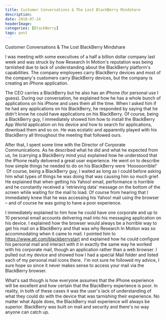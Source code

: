 ```yaml
---
title: Customer Conversations & The Lost BlackBerry Mindshare
description: 
date: 2010-07-24
headerImage: 
categories: [BlackBerry]
tags: post
---
```


Customer Conversations & The Lost BlackBerry Mindshare

I was meeting with some executives of a half a billion dollar company last week and was struck by how Research In Motion's reputation was being tarnished due to lack of understanding about the BlackBerry platform's capabilities. The company employees carry BlackBerry devices and most of the company's customers carry BlackBerry devices, but the company is creating an iPhone application.

The CEO carries a BlackBerry but he also has an iPhone (for personal use I guess). During our conversation, he explained how he has a whole bunch of applications on his iPhone and uses them all the time. When I asked him if he had any applications on his BlackBerry, he responded by saying that he didn't know he could have applications on his BlackBerry. Of course, being a BlackBerry guy, I immediately showed him how to install the BlackBerry App World application on his device and how to search for applications, download them and so on. He was ecstatic and apparently played with his BlackBerry all throughout the meeting that followed ours.

After that, I spent some time with the Director of Corporate Communications. As he described what he did and what he expected from us, he (carrying a BlackBerry mind you) explained how he understood that the iPhone really delivered a great user experience. He went on to describe how simple things he needed to do on his BlackBerry were 'Hooooorrible!'  Of course, being a BlackBerry guy, I waited as long as I could before asking him what types of things he was doing that was causing him so much grief. He explained that when getting his Yahoo! email, performance is horrible and he constantly received a 'retrieving data' message on the bottom of the screen while waiting for the mail to load. Of course from hearing that I immediately knew that he was accessing his Yahoo! mail using the browser – and of course he was going to have a poor experience.

I immediately explained to him how he could have one corporate and up to 10 personal email accounts delivering mail into his messaging application on his device. I explained how the browser would always be a horrible way to get his mail on a BlackBerry and that was why Research In Motion was so accommodating when it came to mail. I pointed him to https://www.att.com/blackberrystart and explained how he could configure his personal mail and interact with it in exactly the same way he worked with his corporate mail, though an application rather than a web browser. I pulled out my device and showed how I had a special Mail folder and listed each of my personal mail icons there.  I'm not sure he followed my advice, I sure hope so since it never makes sense to access your mail via the BlackBerry browser.

What's sad though is how everyone assumes that the iPhone experience will be excellent and how certain that the BlackBerry experience is poor. In reality, in both of these cases it was the user's lack of understanding of what they could do with the device that was tarnishing their experience. No matter what Apple does, the BlackBerry mail experience will always be superior. BlackBerry was built on mail and security and there's no way anyone can catch up.
